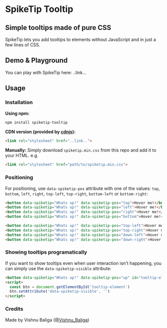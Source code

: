 # SpikeTip Tooltip

## Simple tooltips made of pure CSS
SpikeTip lets you add tooltips to elements without JavaScript and in just a few lines of CSS.

## Demo & Playground

You can play with SpikeTip here: ..link...

## Usage

### Installation

**Using npm:**
```
npm install spiketip-tooltip
```

**CDN version (provided by [cdnjs](https://github.com/cdnjs/cdnjs)):**
```html
<link rel="stylesheet" href="..link..">
```

**Manually:**
Simply download `spiketip.min.css` from this repo and add it to your HTML. e.g.

```html
<link rel="stylesheet" href="path/to/spiketip.min.css">
```

### Positioning
For positioning, use `data-spiketip-pos` attribute with one of the values: `top`, `bottom`, `left`, `right`, `top-left`, `top-right`, `bottom-left` or `bottom-right`:

```html
<button data-spiketip="Whats up!" data-spiketip-pos="top">Hover me!</button>
<button data-spiketip="Whats up!" data-spiketip-pos="left">Hover me!</button>
<button data-spiketip="Whats up!" data-spiketip-pos="right">Hover me!</button>
<button data-spiketip="Whats up!" data-spiketip-pos="bottom">Hover me!</button>

<button data-spiketip="Whats up!" data-spiketip-pos="top-left">Hover me!</button>
<button data-spiketip="Whats up!" data-spiketip-pos="top-right">Hover me!</button>
<button data-spiketip="Whats up!" data-spiketip-pos="down-left">Hover me!</button>
<button data-spiketip="Whats up!" data-spiketip-pos="down-right">Hover me!</button>
```

### Showing tooltips programatically
If you want to show tooltips even when user interaction isn't happening, you can simply use the `data-spiketip-visible` attribute:

```html
<button data-spiketip="Whats up!" data-spiketip-pos="up" id="tooltip-element">Hover me!</button>
<script>
  const btn = document.getElementById('tooltip-element')
  btn.setAttribute('data-spiketip-visible', '')
</script>
```

 

### Credits

Made by Vishnu Baliga ([@Vishnu_Baliga](https://twitter.com/Vishnu_Baliga))